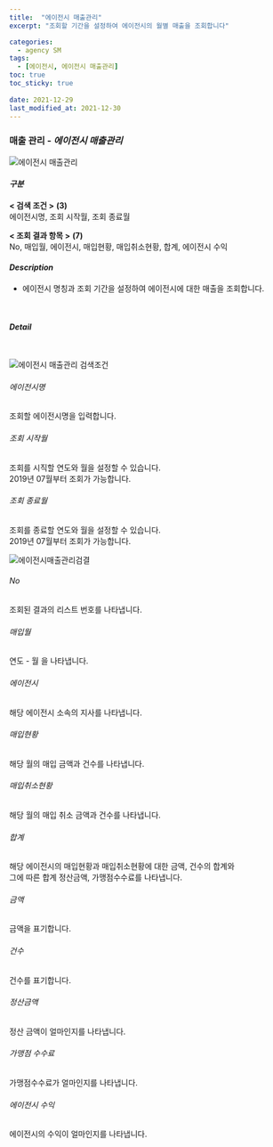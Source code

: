 ```yaml
---
title:  "에이전시 매출관리"
excerpt: "조회할 기간을 설정하여 에이전시의 월별 매출을 조회합니다"

categories:
  - agency SM
tags:
  - [에이전시, 에이전시 매출관리]
toc: true
toc_sticky: true
 
date: 2021-12-29
last_modified_at: 2021-12-30
---
```

### 매출 관리 - *에이전시 매출관리*
![에이전시 매출관리](https://user-images.githubusercontent.com/95394003/147518101-0c84980a-57a6-4303-8835-ed5bf07e1920.jpeg)

#### *구분* <br>
**< 검색 조건 >** **(3)**
<br>에이전시명, 조회 시작월, 조회 종료월

**< 조회 결과 항목 >** **(7)**
<br> No, 매입월, 에이전시, 매입현황, 매입취소현황, 합계, 에이전시 수익
<br>

#### *Description*
- 에이전시 명칭과 조회 기간을 설정하여 에이전시에 대한 매출을 조회합니다.
<br>

#### *Detail*
<br>

![에이전시 매출관리 검색조건](https://user-images.githubusercontent.com/95394003/147518278-7ac8b849-a3fe-4e59-90cb-a2c4b8ef67b8.jpeg)
###### 에이전시명
조회할 에이전시명을 입력합니다.

###### 조회 시작월
조회를 시직할 연도와 월을 설정할 수 있습니다.<br>2019년 07월부터 조회가 가능합니다.

###### 조회 종료월
조회를 종료할 연도와 월을 설정할 수 있습니다.<br>2019년 07월부터 조회가 가능합니다.
<br>

![에이전시매출관리검결](https://user-images.githubusercontent.com/95394003/147518303-4be04eb7-6a32-467c-9232-bb036aab1de9.jpeg)
###### No
조회된 결과의 리스트 번호를 나타냅니다.

###### 매입월
연도 - 월 을 나타냅니다.

###### 에이전시
해당 에이전시 소속의 지사를 나타냅니다.

###### 매입현황
해당 월의 매입 금액과 건수를 나타냅니다.

###### 매입취소현황
해당 월의 매입 취소 금액과 건수를 나타냅니다.

###### 합계
해당 에이전시의 매입현황과 매입취소현황에 대한 금액, 건수의 합계와<br>그에 따른 합계 정산금액, 가맹점수수료를 나타냅니다.

###### 금액
금액을 표기합니다.

###### 건수
건수를 표기합니다.

###### 정산금액
정산 금액이 얼마인지를 나타냅니다.

###### 가맹점 수수료
가맹점수수료가 얼마인지를 나타냅니다.

###### 에이전시 수익
에이전시의 수익이 얼마인지를 나타냅니다.